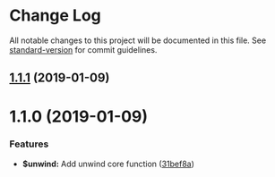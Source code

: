 # Change Log

All notable changes to this project will be documented in this file. See [standard-version](https://github.com/conventional-changelog/standard-version) for commit guidelines.

<a name="1.1.1"></a>
## [1.1.1](https://github.com/edwincen/unwind/compare/v1.1.0...v1.1.1) (2019-01-09)



<a name="1.1.0"></a>
# 1.1.0 (2019-01-09)


### Features

* **$unwind:** Add unwind core function ([31bef8a](https://github.com/edwincen/unwind/commit/31bef8a))
